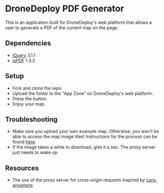 # DroneDeploy PDF Generator
This is an application built for DroneDeploy's web platform that allows a user to generate a PDF of the current map on the page.

## Dependencies
- [jQuery](https://jquery.com/) 3.1.1
- [jsPDF](https://parall.ax/products/jspdf) 1.3.2

## Setup
- Fork and clone the repo.
- Upload the folder to the "App Zone" on DroneDeploy's web platform.
- Press the button.
- Enjoy your map.

## Troubleshooting
- Make sure you upload your own example map. Otherwise, you won't be able to access the map image tiles! Instructions for the process can be found [here](http://developer.dronedeploy.com/applications).
- If the image takes a while to download, give it a sec. The proxy server just needs to wake up.

## Resources
- The use of the proxy server for cross-origin requests inspired by [cors-anywhere](http://cors-anywhere.herokuapp.com/).